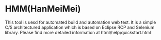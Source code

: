 # HMM(HanMeiMei) 
This tool is uesd for automated build and automation web test. 
It is a  simple C/S architectured application which is based on Eclipse RCP and Selenium library. 
Please find more detailed information at html\help\quickstart.html
